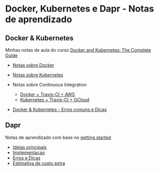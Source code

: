 # Docker, Kubernetes e Dapr - Notas de aprendizado

## Docker & Kubernetes
Minhas notas de aula do curso [Docker and Kubernetes: The Complete Guide](https://www.udemy.com/course/docker-and-kubernetes-the-complete-guide/)

- [Notas sobre Docker](Docker%20&%20Kubernetes/Docker/Docker.md)
- [Notas sobre Kubernetes](Docker%20&%20Kubernetes/Kubernetes/Kubernetes.md)
- Notas sobre Continuous Integration
    - [Docker + Travis-CI + AWS](Docker%20&%20Kubernetes/Docker%20+%20Travis-CI%20+%20AWS/Docker%20+%20Travis-CI%20+%20AWS.md)
    - [Kubernetes + Travis-CI + GCloud](Docker%20&%20Kubernetes/Kubernetes%20+%20Travis-CI%20+%20GCloud/Kubernetes%20+%20Travis-CI%20+%20GCloud.md)

- [Docker & Kubernetes - Erros comuns e Dicas](Docker%20&%20Kubernetes/Docker%20&%20Kubernetes%20-%20Erros%20comuns%20e%20Dicas.md)

## Dapr

Notas de aprendizado com base no [getting started](https://docs.dapr.io/getting-started/)

- [Ideias principais](Dapr/Dapr%20%20-%20Ideias%20principais.md)
- [Implementacao](Dapr/Dapr%20-%20Implementacao.md)
- [Erros e Dicas](Dapr/Dapr%20-%20Erros%20e%20Dicas.md)
- [Estimativa de custo extra](Dapr/Dapr%20-%20Estimativa%20de%20custo%20extra.md)
